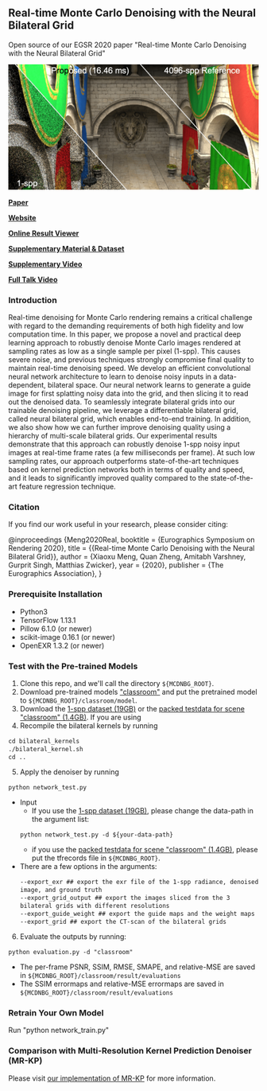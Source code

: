## Real-time Monte Carlo Denoising with the Neural Bilateral Grid
Open source of our EGSR 2020 paper "Real-time Monte Carlo Denoising with the Neural Bilateral Grid"

![prediction example](TeaserImages_1280x640.png)

[**Paper**](https://drive.google.com/file/d/1Dc-j-8G6-mJ3wgjkifrTsjRcxOBnqiaa/view?usp=sharing)

[**Website**](https://sites.google.com/view/bilateral-grid-denoising)

[**Online Result Viewer**](https://sites.google.com/view/bilateral-grid-denoising/onlineresultviewer)

[**Supplementary Material & Dataset**](https://sites.google.com/view/bilateral-grid-denoising/home/supplemental-material-dataset)

[**Supplementary Video**](https://youtu.be/9PVR1-GTt6g)

[**Full Talk Video**](https://youtu.be/v633eSb6ygY)

### Introduction
Real-time denoising for Monte Carlo rendering remains a critical challenge with regard to the demanding requirements of both high fidelity and low computation time. In this paper, we propose a novel and practical deep learning approach to robustly denoise Monte Carlo images rendered at sampling rates as low as a single sample per pixel (1-spp). This causes severe noise, and previous techniques strongly compromise final quality to maintain real-time denoising speed. We develop an efficient convolutional neural network architecture to learn to denoise noisy inputs in a data-dependent, bilateral space. Our neural network learns to generate a guide image for first splatting noisy data into the grid, and then slicing it to read out the denoised data. To seamlessly integrate bilateral grids into our trainable denoising pipeline, we leverage a differentiable bilateral grid, called neural bilateral grid, which enables end-to-end training. In addition, we also show how we can further improve denoising quality using a hierarchy of multi-scale bilateral grids. Our experimental results demonstrate that this approach can robustly denoise 1-spp noisy input images at real-time frame rates (a few milliseconds per frame). At such low sampling rates, our approach outperforms state-of-the-art techniques based on kernel prediction networks both in terms of quality and speed, and it leads to significantly improved quality compared to the state-of-the-art feature regression technique.

### Citation
If you find our work useful in your research, please consider citing:

  @inproceedings {Meng2020Real,
  booktitle = {Eurographics Symposium on Rendering 2020},
  title = {{Real-time Monte Carlo Denoising with the Neural Bilateral Grid}},
  author = {Xiaoxu Meng, Quan Zheng, Amitabh Varshney, Gurprit Singh, Matthias Zwicker},
  year = {2020},
  publisher = {The Eurographics Association},
  }

### Prerequisite Installation
* Python3
* TensorFlow 1.13.1
* Pillow 6.1.0 (or newer)
* scikit-image 0.16.1 (or newer)
* OpenEXR 1.3.2 (or newer)

### Test with the Pre-trained Models
1. Clone this repo, and we'll call the directory `${MCDNBG_ROOT}`.
2. Download pre-trained models ["classroom"](https://www.dropbox.com/sh/8o7yijfc6rvba16/AADVi0wNoLrRbSgPBIvgcftsa?dl=0) and put the pretrained model to `${MCDNBG_ROOT}/classroom/model`.
3. Download the [1-spp dataset (19GB)](https://etsin.fairdata.fi/dataset/0ab24b68-4658-4259-9f1d-3150be898c63/data) or the [packed testdata for scene "classroom" (1.4GB)](https://www.dropbox.com/s/i8lqh6ezzeymwr9/bw_data_128x128_1scenes_60ips_50ppi_test.tfrecords?dl=0).
If you are using 
4. Recompile the bilateral kernels by running
```
cd bilateral_kernels
./bilateral_kernel.sh
cd ..
```
5. Apply the denoiser by running
```
python network_test.py
```
   - Input
     - If you use the [1-spp dataset (19GB)](https://etsin.fairdata.fi/dataset/0ab24b68-4658-4259-9f1d-3150be898c63/data), please change the data-path in the argument list:
     ```
     python network_test.py -d ${your-data-path}
     ```
     - if you use the [packed testdata for scene "classroom" (1.4GB)](https://www.dropbox.com/s/i8lqh6ezzeymwr9/bw_data_128x128_1scenes_60ips_50ppi_test.tfrecords?dl=0), please put the tfrecords file in `${MCDNBG_ROOT}`.
   - There are a few options in the arguments:
     ```
     --export_exr ## export the exr file of the 1-spp radiance, denoised image, and ground truth
     --export_grid_output ## export the images sliced from the 3 bilateral grids with different resolutions
     --export_guide_weight ## export the guide maps and the weight maps
     --export_grid ## export the CT-scan of the bilateral grids
     ```
6. Evaluate the outputs by running:
```
python evaluation.py -d "classroom"
```
   - The per-frame PSNR, SSIM, RMSE, SMAPE, and relative-MSE are saved in `${MCDNBG_ROOT}/classroom/result/evaluations`
   - The SSIM errormaps and relative-MSE errormaps are saved in `${MCDNBG_ROOT}/classroom/result/evaluations`

### Retrain Your Own Model
Run "python network_train.py"

### Comparison with Multi-Resolution Kernel Prediction Denoiser (MR-KP)
Please visit [our implementation of MR-KP](https://github.com/xmeng525/MultiResolutionKernelPredictionCNN) for more information.
